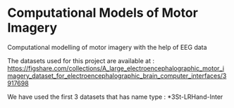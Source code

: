 # Computational Models of Motor Imagery
 Computational modelling of motor imagery with the help of EEG data
 
 The datasets used for this project are available at : https://figshare.com/collections/A_large_electroencephalographic_motor_imagery_dataset_for_electroencephalographic_brain_computer_interfaces/3917698
 
 We have used the first 3 datasets that has name type : *3St-LRHand-Inter
